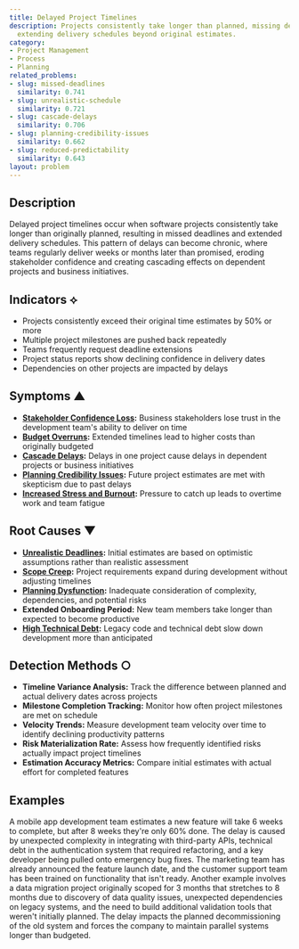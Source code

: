 ```yaml
---
title: Delayed Project Timelines
description: Projects consistently take longer than planned, missing deadlines and
  extending delivery schedules beyond original estimates.
category:
- Project Management
- Process
- Planning
related_problems:
- slug: missed-deadlines
  similarity: 0.741
- slug: unrealistic-schedule
  similarity: 0.721
- slug: cascade-delays
  similarity: 0.706
- slug: planning-credibility-issues
  similarity: 0.662
- slug: reduced-predictability
  similarity: 0.643
layout: problem
---
```


## Description

Delayed project timelines occur when software projects consistently take longer than originally planned, resulting in missed deadlines and extended delivery schedules. This pattern of delays can become chronic, where teams regularly deliver weeks or months later than promised, eroding stakeholder confidence and creating cascading effects on dependent projects and business initiatives.

## Indicators ⟡

- Projects consistently exceed their original time estimates by 50% or more
- Multiple project milestones are pushed back repeatedly
- Teams frequently request deadline extensions
- Project status reports show declining confidence in delivery dates
- Dependencies on other projects are impacted by delays

## Symptoms ▲

- **[Stakeholder Confidence Loss](stakeholder-confidence-loss.md):** Business stakeholders lose trust in the development team's ability to deliver on time
- **[Budget Overruns](budget-overruns.md):** Extended timelines lead to higher costs than originally budgeted
- **[Cascade Delays](cascade-delays.md):** Delays in one project cause delays in dependent projects or business initiatives
- **[Planning Credibility Issues](planning-credibility-issues.md):** Future project estimates are met with skepticism due to past delays
- **[Increased Stress and Burnout](increased-stress-and-burnout.md):** Pressure to catch up leads to overtime work and team fatigue

## Root Causes ▼

- **[Unrealistic Deadlines](unrealistic-deadlines.md):** Initial estimates are based on optimistic assumptions rather than realistic assessment
- **[Scope Creep](scope-creep.md):** Project requirements expand during development without adjusting timelines
- **[Planning Dysfunction](planning-dysfunction.md):** Inadequate consideration of complexity, dependencies, and potential risks
- **Extended Onboarding Period:** New team members take longer than expected to become productive
- **[High Technical Debt](high-technical-debt.md):** Legacy code and technical debt slow down development more than anticipated

## Detection Methods ○

- **Timeline Variance Analysis:** Track the difference between planned and actual delivery dates across projects
- **Milestone Completion Tracking:** Monitor how often project milestones are met on schedule
- **Velocity Trends:** Measure development team velocity over time to identify declining productivity patterns
- **Risk Materialization Rate:** Assess how frequently identified risks actually impact project timelines
- **Estimation Accuracy Metrics:** Compare initial estimates with actual effort for completed features

## Examples

A mobile app development team estimates a new feature will take 6 weeks to complete, but after 8 weeks they're only 60% done. The delay is caused by unexpected complexity in integrating with third-party APIs, technical debt in the authentication system that required refactoring, and a key developer being pulled onto emergency bug fixes. The marketing team has already announced the feature launch date, and the customer support team has been trained on functionality that isn't ready. Another example involves a data migration project originally scoped for 3 months that stretches to 8 months due to discovery of data quality issues, unexpected dependencies on legacy systems, and the need to build additional validation tools that weren't initially planned. The delay impacts the planned decommissioning of the old system and forces the company to maintain parallel systems longer than budgeted.